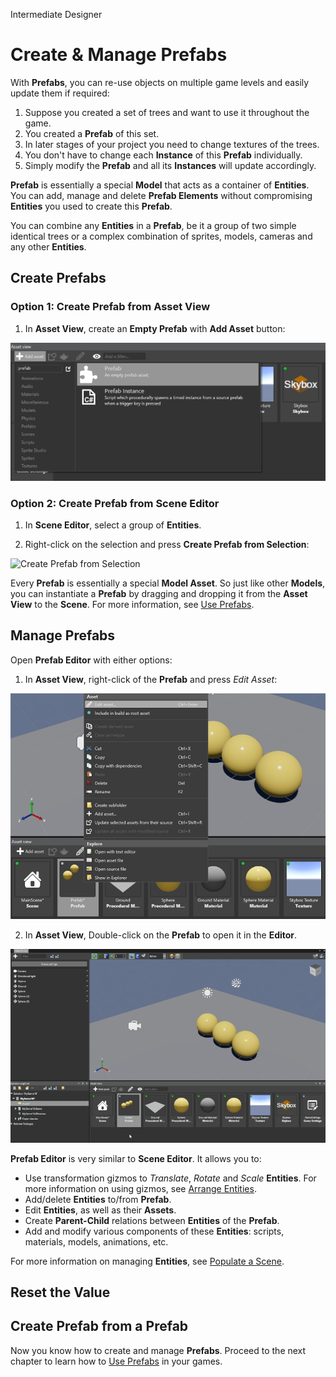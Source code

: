 <span class="label label-doc-level">Intermediate</span>
<span class="label label-doc-audience">Designer</span>

# Create & Manage Prefabs

With **Prefabs**, you can re-use objects on multiple game levels and easily update them if required:

1. Suppose you created a set of trees and want to use it throughout the game.
2. You created a **Prefab** of this set.
3. In later stages of your project you need to change textures of the trees.
4. You don't have to change each **Instance** of this **Prefab** individually.
5. Simply modify the **Prefab** and all its **Instances** will update accordingly.

**Prefab** is essentially a special **Model** that acts as a container of **Entities**.
You can add, manage and delete **Prefab Elements** without compromising **Entities** you used to create this **Prefab**.

You can combine any **Entities** in a **Prefab**,
be it a group of two simple identical trees or a complex combination of sprites, models, cameras and any other **Entities**.

## Create Prefabs

### Option 1: Create Prefab from Asset View

1) In **Asset View**, create an **Empty Prefab** with **Add Asset** button:

![Create New Prefab](media/create-new-prefab.png)

### Option 2: Create Prefab from Scene Editor

1) In **Scene Editor**, select a group of **Entities**.

2) Right-click on the selection and press **Create Prefab from Selection**:

![Create Prefab from Selection](media/create-prefab-from-selection.png)

Every **Prefab** is essentially a special **Model Asset**. 
So just like other **Models**, you can instantiate a **Prefab** by dragging and dropping it from the **Asset View** to the **Scene**.
For more information, see [Use Prefabs](use-prefabs.md).

## Manage Prefabs
Open **Prefab Editor** with either options:

1) In **Asset View**, right-click of the **Prefab** and press _Edit Asset_:

![Edit Prefab](media/edit-prefab-with-edit-asset-button.png)

2) In **Asset View**, Double-click on the **Prefab** to open it in the **Editor**.

![Open Prefab Editor](media/open-prefab-editor.gif)

**Prefab Editor** is very similar to **Scene Editor**.
It allows you to:

* Use transformation gizmos to _Translate_, _Rotate_ and _Scale_ **Entities**.
For more information on using gizmos, see [Arrange Entities](../get-started/arrange-entities.md).
* Add/delete **Entities** to/from **Prefab**.
* Edit **Entities**, as well as their **Assets**.
* Create **Parent-Child** relations between **Entities** of the **Prefab**.
* Add and modify various components of these **Entities**: scripts, materials, models, animations, etc.

For more information on managing **Entities**, see [Populate a Scene](../get-started/populate-a-scene.md).

## Reset the Value

## Create Prefab from a Prefab

Now you know how to create and manage **Prefabs**.
Proceed to the next chapter to learn how to [Use Prefabs](use-prefabs.md) in your games.
